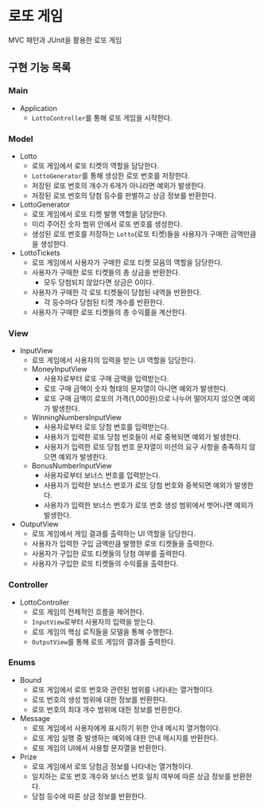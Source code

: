 # 로또 게임

MVC 패턴과 JUnit을 활용한 로또 게임

## 구현 기능 목록

### Main

* Application
    * `LottoController`를 통해 로또 게임을 시작한다.

### Model

* Lotto
    * 로또 게임에서 로또 티켓의 역할을 담당한다.
    * `LottoGenerator`를 통해 생성한 로또 번호를 저장한다.
    * 저장된 로또 번호의 개수가 6개가 아니라면 예외가 발생한다.
    * 저장된 로또 번호의 당첨 등수를 판별하고 상금 정보를 반환한다.
* LottoGenerator
    * 로또 게임에서 로또 티켓 발행 역할을 담당한다.
    * 미리 주어진 숫자 범위 안에서 로또 번호를 생성한다.
    * 생성된 로또 번호를 저장하는 `Lotto`(로또 티켓)들을 사용자가 구매한 금액만큼을 생성한다.
* LottoTickets
    * 로또 게임에서 사용자가 구매한 로또 티켓 모음의 역할을 담당한다.
    * 사용자가 구매한 로또 티켓들의 총 상금을 반환한다.
        * 모두 당첨되지 않았다면 상금은 0이다.
    * 사용자가 구매한 각 로또 티켓들이 당첨된 내역을 반환한다.
        * 각 등수마다 당첨된 티켓 개수를 반환한다.
    * 사용자가 구매한 로또 티켓들의 총 수익률을 계산한다.

### View

* InputView
    * 로또 게임에서 사용자의 입력을 받는 UI 역할을 담당한다.
    * MoneyInputView
        * 사용자로부터 로또 구매 금액을 입력받는다.
        * 로또 구매 금액이 숫자 형태의 문자열이 아니면 예외가 발생한다.
        * 로또 구매 금액이 로또의 가격(1,000원)으로 나누어 떨어지지 않으면 예외가 발생한다.
    * WinningNumbersInputView
        * 사용자로부터 로또 당첨 번호를 입력받는다.
        * 사용자가 입력한 로또 당첨 번호들이 서로 중복되면 예외가 발생한다.
        * 사용자가 입력한 로또 당첨 번호 문자열이 미션의 요구 사항을 충족하지 않으면 예외가 발생한다.
    * BonusNumberInputView
        * 사용자로부터 보너스 번호를 입력받는다.
        * 사용자가 입력한 보너스 번호가 로또 당첨 번호와 중복되면 예외가 발생한다.
        * 사용자가 입력한 보너스 번호가 로또 번호 생성 범위에서 벗어나면 예외가 발생한다.
* OutputView
    * 로또 게임에서 게임 결과를 출력하는 UI 역할을 담당한다.
    * 사용자가 입력한 구입 금액만큼 발행한 로또 티켓들을 출력한다.
    * 사용자가 구입한 로또 티켓들의 당첨 여부를 출력한다.
    * 사용자가 구입한 로또 티켓들의 수익률을 출력한다.

### Controller

* LottoController
    * 로또 게임의 전체적인 흐름을 제어한다.
    * `InputView`로부터 사용자의 입력을 받는다.
    * 로또 게임의 핵심 로직들을 모델을 통해 수행한다.
    * `OutputView`를 통해 로또 게임의 결과를 출력한다.

### Enums

* Bound
    * 로또 게임에서 로또 번호와 관련된 범위를 나타내는 열거형이다.
    * 로또 번호의 생성 범위에 대한 정보를 반환한다.
    * 로또 번호의 최대 개수 범위에 대한 정보를 반환한다.
* Message
    * 로또 게임에서 사용자에게 표시하기 위한 안내 메시지 열거형이다.
    * 로또 게임 실행 중 발생하는 예외에 대한 안내 메시지를 반환한다.
    * 로또 게임의 UI에서 사용할 문자열을 반환한다.
* Prize
    * 로또 게임에서 로또 당첨금 정보를 나타내는 열거형이다.
    * 일치하는 로또 번호 개수와 보너스 번호 일치 여부에 따른 상금 정보를 반환한다.
    * 당첨 등수에 따른 상금 정보를 반환한다.
